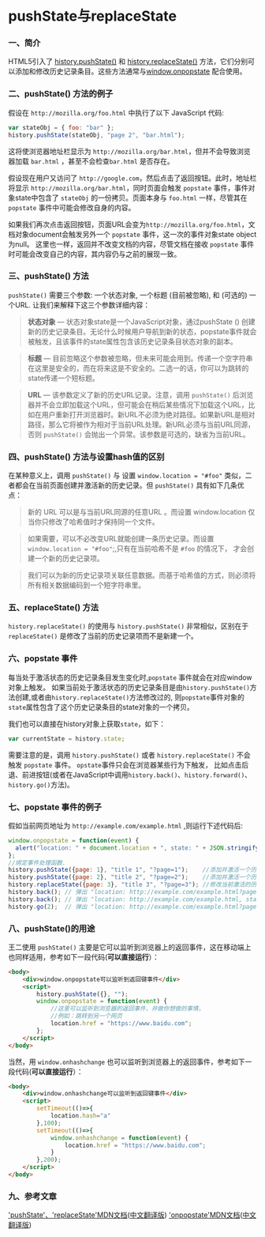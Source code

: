 # pushState与replaceState

### 一、简介

HTML5引入了 [history.pushState()](https://developer.mozilla.org/en-US/docs/Web/API/History_API#The_pushState()_method) 和 [history.replaceState()](https://developer.mozilla.org/en-US/docs/Web/API/History_API#The_replaceState()_method) 方法，它们分别可以添加和修改历史记录条目。这些方法通常与[window.onpopstate](https://developer.mozilla.org/en-US/docs/Web/API/WindowEventHandlers/onpopstate) 配合使用。

### 二、pushState() 方法的例子

假设在 `http://mozilla.org/foo.html` 中执行了以下 JavaScript 代码:

```js
var stateObj = { foo: "bar" };
history.pushState(stateObj, "page 2", "bar.html");
```

这将使浏览器地址栏显示为 `http://mozilla.org/bar.html`，但并不会导致浏览器加载 `bar.html` ，甚至不会检查`bar.html` 是否存在。

假设现在用户又访问了 `http://google.com`，然后点击了返回按钮。此时，地址栏将显示 `http://mozilla.org/bar.html`，同时页面会触发 `popstate` 事件，事件对象state中包含了 `stateObj` 的一份拷贝。页面本身与 `foo.html` 一样，尽管其在 `popstate`  事件中可能会修改自身的内容。

如果我们再次点击返回按钮，页面URL会变为`http://mozilla.org/foo.html`，文档对象document会触发另外一个 `popstate` 事件，这一次的事件对象state object为null。 这里也一样，返回并不改变文档的内容，尽管文档在接收 `popstate` 事件时可能会改变自己的内容，其内容仍与之前的展现一致。

### 三、pushState() 方法

`pushState()` 需要三个参数: 一个状态对象, 一个标题 (目前被忽略), 和 (可选的) 一个URL. 让我们来解释下这三个参数详细内容：

> **状态对象** — 状态对象state是一个JavaScript对象，通过pushState () 创建新的历史记录条目。无论什么时候用户导航到新的状态，popstate事件就会被触发，且该事件的state属性包含该历史记录条目状态对象的副本。

> **标题** — 目前忽略这个参数被忽略，但未来可能会用到。传递一个空字符串在这里是安全的，而在将来这是不安全的。二选一的话，你可以为跳转的state传递一个短标题。

> **URL** — 该参数定义了新的历史URL记录。注意，调用 `pushState()` 后浏览器并不会立即加载这个URL，但可能会在稍后某些情况下加载这个URL，比如在用户重新打开浏览器时。新URL不必须为绝对路径。如果新URL是相对路径，那么它将被作为相对于当前URL处理。新URL必须与当前URL同源，否则 `pushState()` 会抛出一个异常。该参数是可选的，缺省为当前URL。

### 四、pushState() 方法与设置hash值的区别

在某种意义上，调用 `pushState()` 与 设置 `window.location = "#foo"` 类似，二者都会在当前页面创建并激活新的历史记录。但 `pushState()` 具有如下几条优点：

> 新的 URL 可以是与当前URL同源的任意URL 。而设置 window.location 仅当你只修改了哈希值时才保持同一个文件。

> 如果需要，可以不必改变URL就能创建一条历史记录。而设置 `window.location = "#foo"`;,只有在当前哈希不是 `#foo` 的情况下， 才会创建一个新的历史记录项。

> 我们可以为新的历史记录项关联任意数据。而基于哈希值的方式，则必须将所有相关数据编码到一个短字符串里。

### 五、replaceState() 方法

`history.replaceState()` 的使用与 `history.pushState()` 非常相似，区别在于 `replaceState()` 是修改了当前的历史记录项而不是新建一个。

### 六、popstate 事件

每当处于激活状态的历史记录条目发生变化时,`popstate` 事件就会在对应window对象上触发。 如果当前处于激活状态的历史记录条目是由`history.pushState()`方法创建,或者由`history.replaceState()`方法修改过的, 则`popstate`事件对象的`state`属性包含了这个历史记录条目的state对象的一个拷贝。

我们也可以直接在history对象上获取`state`，如下：
```js
var currentState = history.state;
```

需要注意的是，调用 `history.pushState()` 或者 `history.replaceState()` 不会触发 `popstate` 事件。 `opstate`事件只会在浏览器某些行为下触发， 比如点击后退、前进按钮(或者在JavaScript中调用`history.back()`、`history.forward()`、`history.go()`方法)。

### 七、popstate 事件的例子

假如当前网页地址为 `http://example.com/example.html` ,则运行下述代码后:

```js
window.onpopstate = function(event) {
  alert("location: " + document.location + ", state: " + JSON.stringify(event.state));
};
//绑定事件处理函数. 
history.pushState({page: 1}, "title 1", "?page=1");    //添加并激活一个历史记录条目 http://example.com/example.html?page=1,条目索引为1
history.pushState({page: 2}, "title 2", "?page=2");    //添加并激活一个历史记录条目 http://example.com/example.html?page=2,条目索引为2
history.replaceState({page: 3}, "title 3", "?page=3"); //修改当前激活的历史记录条目 http://ex..?page=2 变为 http://ex..?page=3,条目索引为3
history.back(); // 弹出 "location: http://example.com/example.html?page=1, state: {"page":1}"
history.back(); // 弹出 "location: http://example.com/example.html, state: null
history.go(2);  // 弹出 "location: http://example.com/example.html?page=3, state: {"page":3}
```

### 八、pushState()的用途

王二使用 `pushState()` 主要是它可以监听到浏览器上的返回事件，这在移动端上也同样适用，参考如下一段代码(**可以直接运行**）：

```html
<body>
    <div>window.onpopstate可以监听到返回键事件</div>
    <script>
        history.pushState({}, ""); 
        window.onpopstate = function(event) {
            //这里可以监听到浏览器的返回事件，并做你想做的事情，
            //例如：跳转到另一个网页
            location.href = "https://www.baidu.com";
        };
    </script>
</body>
```

当然，用 `window.onhashchange` 也可以监听到浏览器上的返回事件，参考如下一段代码(**可以直接运行**）：

```html
<body>
    <div>window.onhashchange可以监听到返回键事件</div>
    <script>
        setTimeout(()=>{
            location.hash="a"
        },100);
        setTimeout(()=>{
            window.onhashchange = function(event) {
                location.href = "https://www.baidu.com";
            }
        },200);
    </script>
</body>
```

### 九、参考文章
['pushState'、'replaceState'MDN文档](https://developer.mozilla.org/en-US/docs/Web/API/History_API)([中文翻译版](https://developer.mozilla.org/zh-CN/docs/Web/API/History_API))
['onpopstate'MDN文档](https://developer.mozilla.org/en-US/docs/Web/API/WindowEventHandlers/onpopstate)([中文翻译版](https://developer.mozilla.org/zh-CN/docs/Web/API/Window/onpopstate))